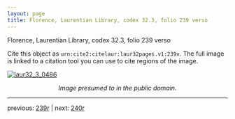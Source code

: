 ```yaml
---
layout: page
title: Florence, Laurentian Library, codex 32.3, folio 239 verso
---
```


Florence, Laurentian Library, codex 32.3, folio 239 verso

Cite this object as `urn:cite2:citelaur:laur32pages.v1:239v`.  The full image is linked to a citation tool you can use to cite regions of the image.

[![laur32_3_0486](http://www.homermultitext.org/iipsrv?IIIF=/project/homer/pyramidal/deepzoom/citelaur/laur32imgs/v1/laur32_3_0486.tif/full/800,/0/default.jpg)](http://www.homermultitext.org/ict2/?urn=urn:cite2:citelaur:laur32imgs.v1:laur32_3_0486) 

<p style="text-align: center; font-style: italic;">Image presumed to in the public domain.</p>

---

previous: [239r](../239r/) | next: [240r](../240r/)